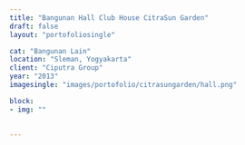 ```yaml
---
title: "Bangunan Hall Club House CitraSun Garden"
draft: false
layout: "portofoliosingle"

cat: "Bangunan Lain"
location: "Sleman, Yogyakarta"
client: "Ciputra Group"
year: "2013"
imagesingle: "images/portofolio/citrasungarden/hall.png"

block:
- img: ""
      

---
```




